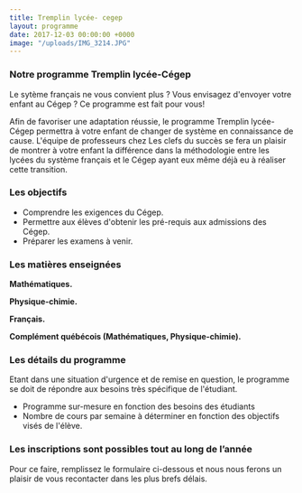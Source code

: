 ```yaml
---
title: Tremplin lycée- cegep
layout: programme
date: 2017-12-03 00:00:00 +0000
image: "/uploads/IMG_3214.JPG"
---
```

### Notre programme Tremplin lycée-Cégep

Le sytème français ne vous convient plus ? Vous envisagez d'envoyer votre enfant au Cégep ? Ce programme est fait pour vous!

Afin de favoriser une adaptation réussie, le programme Tremplin lycée-Cégep permettra à votre enfant de changer de système en connaissance de cause. L'équipe de professeurs chez Les clefs du succès se fera un plaisir de montrer à votre enfant  la différence dans la méthodologie entre les lycées du système français et le Cégep ayant eux même déjà eu à réaliser cette transition.

### Les objectifs

* Comprendre les exigences du Cégep.
* Permettre aux élèves d'obtenir les pré-requis aux admissions des Cégep.
* Préparer les examens à venir.

### Les matières enseignées

**Mathématiques.**

**Physique-chimie.**

**Français.**

**Complément québécois (Mathématiques, Physique-chimie).**

### Les détails du programme

Etant dans une situation d'urgence et de remise en question, le programme se doit de répondre aux besoins très spécifique de l'étudiant.

* Programme sur-mesure en fonction des besoins des étudiants
* Nombre de cours par semaine à déterminer en fonction des objectifs visés de l'élève.

### **Les inscriptions sont possibles tout au long de l’année**

Pour ce faire, remplissez le formulaire ci-dessous et nous nous ferons un plaisir de vous recontacter dans les plus brefs délais.